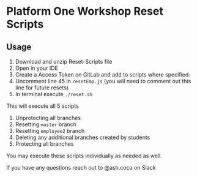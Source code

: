 # Platform One Workshop Reset Scripts

## Usage

1. Download and unzip Reset-Scripts file
2. Open in your IDE
3. Create a Access Token on GitLab and add to scripts where specified.
4. Uncomment line 45 in `resetEmp.js` (you will need to comment out this line for future resets)
5. In terminal execute `./reset.sh`

This will execute all 5 scripts

1. Unprotecting all branches
2. Resetting `master` branch
3. Resetting `employee2` branch
4. Deleting any additional branches created by students
5. Protecting all branches

You may execute these scripts individually as needed as well.

If you have any questions reach out to @ash.coca on Slack
